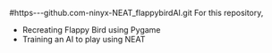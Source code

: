#https---github.com-ninyx-NEAT_flappybirdAI.git
For this repository,
- Recreating Flappy Bird using Pygame
- Training an AI to play using NEAT
